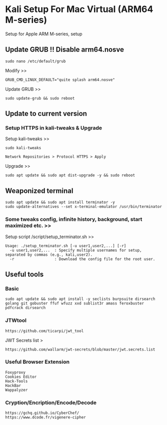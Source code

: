 # Kali Setup For Mac Virtual (ARM64 M-series)
Setup for Apple ARM M-series, setup

## Update GRUB !! Disable arm64.nosve

```
sudo nano /etc/default/grub
```
Modify >>

```
GRUB_CMD_LINUX_DEFAULT="quite splash arm64.nosve"
```
Update GRUB >>
```
sudo update-grub && sudo reboot
```

## Update to current version

### Setup HTTPS in kali-tweaks & Upgrade

Setup kali-tweaks >>
```
sudo kali-tweaks

Network Repositories > Protocol HTTPS > Apply
```
Upgrade >>
```
sudo apt update && sudo apt dist-upgrade -y && sudo reboot
```

## Weaponized terminal 

```
sudo apt update && sudo apt install terminator -y
sudo update-alternatives --set x-terminal-emulator /usr/bin/terminator
```
### Some tweaks config, infinite history, background, start maximized etc. >>

Setup script /script/setup_terminator.sh >>
```
Usage: ./setup_terminator.sh [-u user1,user2,...] [-r]
  -u user1,user2,...  : Specify multiple usernames for setup, separated by commas (e.g., kali,user2).
  -r                  : Download the config file for the root user.
```

## Useful tools
### Basic
```
sudo apt update && sudo apt install -y seclists burpsuite dirsearch golang git gobuster ffuf wfuzz xxd sublist3r amass feroxbuster pdfcrack dirsearch
```

### JTWtool
```
https://github.com/ticarpi/jwt_tool
```
JWT Secrets list >
```
https://github.com/wallarm/jwt-secrets/blob/master/jwt.secrets.list
```

### Useful Browser Extension
```
Foxyproxy
Cookies Editor
Hack-Tools
HackBar
Wappalyzer
```

### Cryption/Encription/Encode/Decode
```
https://gchq.github.io/CyberChef/
https://www.dcode.fr/vigenere-cipher
```
